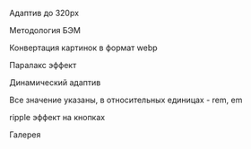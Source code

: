 Адаптив до 320px

Методология БЭМ

Конвертация картинок в формат webp

Паралакс эффект

Динамический адаптив

Все значение указаны, в относительных единицах - rem, em

ripple эффект на кнопках

Галерея 

